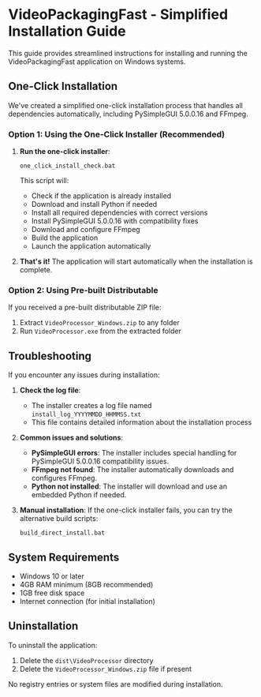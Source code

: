 # VideoPackagingFast - Simplified Installation Guide

This guide provides streamlined instructions for installing and running the VideoPackagingFast application on Windows systems.

## One-Click Installation

We've created a simplified one-click installation process that handles all dependencies automatically, including PySimpleGUI 5.0.0.16 and FFmpeg.

### Option 1: Using the One-Click Installer (Recommended)

1. **Run the one-click installer**:

   ```batch
   one_click_install_check.bat
   ```

   This script will:
   - Check if the application is already installed
   - Download and install Python if needed
   - Install all required dependencies with correct versions
   - Install PySimpleGUI 5.0.0.16 with compatibility fixes
   - Download and configure FFmpeg
   - Build the application
   - Launch the application automatically

2. **That's it!** The application will start automatically when the installation is complete.

### Option 2: Using Pre-built Distributable

If you received a pre-built distributable ZIP file:

1. Extract `VideoProcessor_Windows.zip` to any folder
2. Run `VideoProcessor.exe` from the extracted folder

## Troubleshooting

If you encounter any issues during installation:

1. **Check the log file**:
   - The installer creates a log file named `install_log_YYYYMMDD_HHMMSS.txt`
   - This file contains detailed information about the installation process

2. **Common issues and solutions**:

   - **PySimpleGUI errors**:
     The installer includes special handling for PySimpleGUI 5.0.0.16 compatibility issues.
   - **FFmpeg not found**:
     The installer automatically downloads and configures FFmpeg.
   - **Python not installed**:
     The installer will download and use an embedded Python if needed.

3. **Manual installation**:
   If the one-click installer fails, you can try the alternative build scripts:

   ```batch
   build_direct_install.bat
   ```

## System Requirements

- Windows 10 or later
- 4GB RAM minimum (8GB recommended)
- 1GB free disk space
- Internet connection (for initial installation)

## Uninstallation

To uninstall the application:

1. Delete the `dist\VideoProcessor` directory
2. Delete the `VideoProcessor_Windows.zip` file if present

No registry entries or system files are modified during installation.
